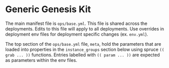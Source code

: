 Generic Genesis Kit
==============================

The main manifest file is `ops/base.yml`. This file is shared across the deployments. Edits to this file will apply to all deployments. Use overrides in deployment env files for deployment specific changes (ex. `env.yml`).

The top section of the `ops/base.yml` file, `meta`, hold the parameters that are loaded into properties in the `instance_groups` section below using spruce `(( grab ... ))` functions. Entries labelled with `(( param ... ))` are expected as parameters within the env files.
